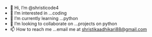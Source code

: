 - 👋 Hi, I’m @shristicode4
- 👀 I’m interested in ...coding
- 🌱 I’m currently learning ...python 
- 💞️ I’m looking to collaborate on ...projects on python
- 📫 How to reach me ...email me at shristikaadhikari88@gmail.com

<!---
shristicode4/shristicode4 is a ✨ special ✨ repository because its `README.md` (this file) appears on your GitHub profile.
You can click the Preview link to take a look at your changes.
--->
